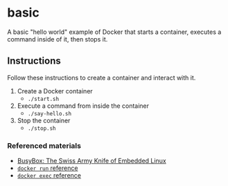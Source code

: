 # basic

A basic "hello world" example of Docker that starts a container, executes a command inside of it, then stops it.

## Instructions

Follow these instructions to create a container and interact with it.

1. Create a Docker container
   * `./start.sh`
2. Execute a command from inside the container
   * `./say-hello.sh`
3. Stop the container
   * `./stop.sh`

### Referenced materials

* [BusyBox: The Swiss Army Knife of Embedded Linux](https://hub.docker.com/_/busybox)
* [`docker run` reference](https://docs.docker.com/engine/reference/commandline/run/)  
* [`docker exec` reference](https://docs.docker.com/engine/reference/commandline/exec/)
